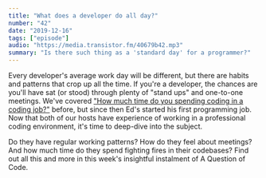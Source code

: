 ```yaml
---
title: "What does a developer do all day?"
number: "42"
date: "2019-12-16"
tags: ["episode"]
audio: "https://media.transistor.fm/40679b42.mp3"
summary: "Is there such thing as a 'standard day' for a programmer?"
---
```


Every developer's average work day will be different, but there are habits and patterns that crop up all the time. If you're a developer, the chances are you'll have sat (or stood) through plenty of "stand ups" and one-to-one meetings. We've covered ["How much time do you spending coding in a coding job?"](https://aquestionofcode.com/l5-time-coding-in-a-job/) before, but since then Ed's started his first programming job. Now that both of our hosts have experience of working in a professional coding environment, it's time to deep-dive into the subject.

Do they have regular working patterns? How do they feel about meetings? And how much time do they spend fighting fires in their codebases? Find out all this and more in this week's insightful instalment of A Question of Code.